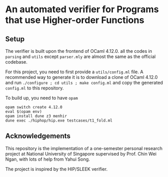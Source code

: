# An automated verifier for Programs that use Higher-order Functions


## Setup

The verifier is built upon the frontend of OCaml 4.12.0. all the codes in `parsing` and `utils` except `parser.mly` are almost the same as the official codebase.

For this project, you need to first provide a `utils/config.ml` file. A recommended way to generate it is to download a clone of OCaml 4.12.0 and run `./configure ; cd utils ; make config.ml` and copy the generated `config.ml` to this repository.

To build up, you need to have `opam`

```
opam switch create 4.12.0
eval $(opam env)
opam install dune z3 menhir 
dune exec ./hiphop/hip.exe testcases/t1_fold.ml
```


## Acknowledgements

This repository is the implementation of a one-semester personal research project at National University of Singapore supervised by Prof. Chin Wei Ngan, with lots of help from Yahui Song.

The project is inspired by the HIP/SLEEK verifier.
